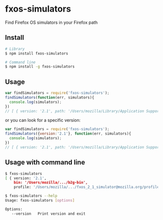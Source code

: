 # fxos-simulators

Find Firefox OS simulators in your Firefox path

## Install

```sh
# Library
$ npm install fxos-simulators

# Command line
$ npm install -g fxos-simulators
```

## Usage

```javascript
var findSimulators = require('fxos-simulators');
findSimulators(function(err, simulators){
  console.log(simulators);
})
// [ { version: '2.1', path: '/Users/mozilla/Library/Application Support/Firefox/Profiles/x6kiu2xm.default/extensions/fxos_2_1_simulator@mozilla.org/b2g/B2G.app/Contents/MacOS/b2g-bin' } ]

```

or you can look for a specific version:

```javascript
var findSimulators = require('fxos-simulators');
findSimulators({version:'2.1'}, function(err, simulators){
  console.log(simulators);
})
// [ { version: '2.1', path: '/Users/mozilla/Library/Application Support/Firefox/Profiles/x6kiu2xm.default/extensions/fxos_2_1_simulator@mozilla.org/b2g/B2G.app/Contents/MacOS/b2g-bin' } ]

```

## Usage with command line

```sh
$ fxos-simulators
[ { version: '2.1',
    bin: '/Users/mozilla/.../b2g-bin',
    profile: '/Users/mozilla/.../fxos_2_1_simulator@mozilla.org/profile' } ]
```

```sh
$ fxos-simulators --help
Usage: fxos-simulators [options]

Options:
   --version   Print version and exit
```
